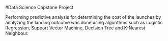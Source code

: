 #Data Science Capstone Project

Performing predictive analysis for determining the cost of the launches by analyzing the landing outcome was done using algorithms such as Logistic Regression, Support Vector Machine, Decision Tree and K-Nearest Neighbour.

